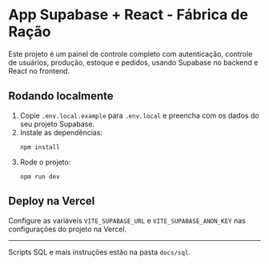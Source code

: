 # App Supabase + React - Fábrica de Ração

Este projeto é um painel de controle completo com autenticação, controle de usuários, produção, estoque e pedidos, usando Supabase no backend e React no frontend.

## Rodando localmente

1. Copie `.env.local.example` para `.env.local` e preencha com os dados do seu projeto Supabase.
2. Instale as dependências:
   ```
   npm install
   ```
3. Rode o projeto:
   ```
   npm run dev
   ```

## Deploy na Vercel

Configure as variáveis `VITE_SUPABASE_URL` e `VITE_SUPABASE_ANON_KEY` nas configurações do projeto na Vercel.

---
Scripts SQL e mais instruções estão na pasta `docs/sql`.